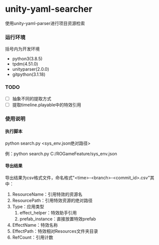 # unity-yaml-searcher
使用unity-yaml-parser进行项目资源检索

### 运行环境

括号内为开发环境

- python3(3.8.5)
- tpdm(4.51.0)
- unityparser(2.0.0)
- gitpython(3.1.18)

### TODO

- [ ] 抽象不同的提取方式
- [ ] 提取timeline.playable中的特效引用

### 使用说明

#### 执行脚本

python search.py <sys_env.json绝对路径>

例：python search.py C:/ROGameFeature/sys_env.json

#### 导出结果

导出结果为csv格式文件，命名格式"\<time\>-\<branch\>-\<commit_id\>.csv"其中：

1. ResourceName：引用特效的资源名
2. ResourcePath：引用特效资源的绝对路径
3. Type：应用类型
   1. effect_helper：特效助手引用
   2. prefab_instance：直接放置特效prefab
4. EffectName：特效名称
5. EffectPath：特效相对Resources文件夹目录
6. RefCount：引用计数